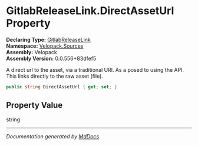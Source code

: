 ﻿<!--  
  <auto-generated>   
    The contents of this file were generated by a tool.  
    Changes to this file may be list if the file is regenerated  
  </auto-generated>   
-->

# GitlabReleaseLink.DirectAssetUrl Property

**Declaring Type:** [GitlabReleaseLink](../index.md)  
**Namespace:** [Velopack.Sources](../../index.md)  
**Assembly:** Velopack  
**Assembly Version:** 0.0.556+83dfef5

A direct url to the asset, via a traditional URl.  As a posed to using the API. This links directly to the raw asset (file).

```csharp
public string DirectAssetUrl { get; set; }
```

## Property Value

string

___

*Documentation generated by [MdDocs](https://github.com/ap0llo/mddocs)*
